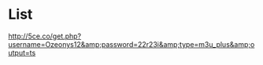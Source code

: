 # List
http://5ce.co/get.php?username=Ozeonys12&amp;password=22r23i&amp;type=m3u_plus&amp;output=ts
